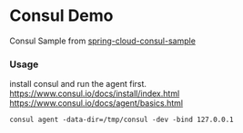 Consul Demo
===
Consul Sample from [spring-cloud-consul-sample](https://github.com/spring-cloud/spring-cloud-consul/tree/master/spring-cloud-consul-sample)


### Usage

install consul and run the agent first.
https://www.consul.io/docs/install/index.html
https://www.consul.io/docs/agent/basics.html

```
consul agent -data-dir=/tmp/consul -dev -bind 127.0.0.1
```
